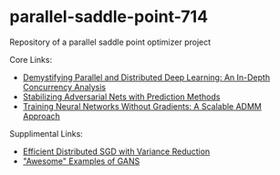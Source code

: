 # parallel-saddle-point-714
Repository of a parallel saddle point optimizer project


Core Links:
- [Demystifying Parallel and Distributed Deep Learning: An In-Depth Concurrency Analysis](https://arxiv.org/pdf/1802.09941.pdf)
- [Stabilizing Adversarial Nets with Prediction Methods](https://openreview.net/pdf?id=Skj8Kag0Z)
- [Training Neural Networks Without Gradients: A Scalable ADMM Approach](https://arxiv.org/pdf/1605.02026.pdf)

Supplimental Links:
- [Efficient Distributed SGD with Variance Reduction](https://arxiv.org/pdf/1512.02970.pdf)
- ["Awesome" Examples of GANS](https://github.com/nashory/gans-awesome-applications)
